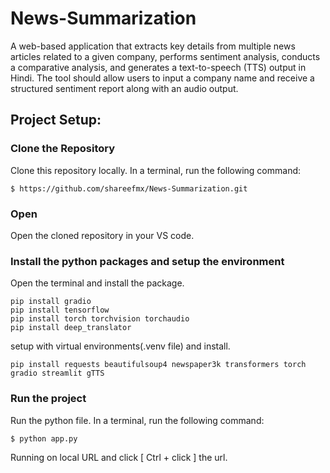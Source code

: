 # News-Summarization
A web-based application that extracts key details from multiple news articles related to a given company, performs sentiment analysis, conducts a comparative analysis, and generates a text-to-speech (TTS) output in Hindi. The tool should allow users to input a company name and receive a structured sentiment report along with an audio output.

## Project Setup:
### Clone the Repository
Clone this repository locally. In a terminal, run the following command:

```
$ https://github.com/shareefmx/News-Summarization.git
```
### Open

Open the cloned repository in your VS code.
### Install the python packages and setup the environment

Open the terminal and install the package. 
```
pip install gradio
pip install tensorflow
pip install torch torchvision torchaudio
pip install deep_translator
```

setup with virtual environments(.venv file) and install.
```
pip install requests beautifulsoup4 newspaper3k transformers torch gradio streamlit gTTS
```
### Run the project 

Run the python file. In a terminal, run the following command:

```
$ python app.py
```
Running on local URL and click [ Ctrl + click ] the url.
